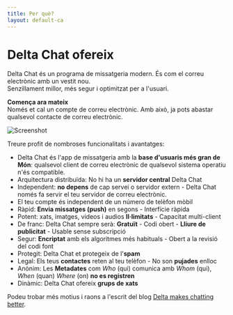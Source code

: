 ```yaml
---
title: Per què?
layout: default-ca
---
```




<!-- GENERATED FILE -- DO NOT EDIT -->



# Delta Chat ofereix

Delta Chat és un programa de missatgeria modern. És com el correu electrònic amb un vestit nou. <br>Senzillament millor, més segur i optimitzat per a l'usuari.

**Comença ara mateix** <br> Només et cal un compte de correu electrònic. Amb això, ja pots abastar qualsevol contacte de correu electrònic.

![Screenshot](../assets/features/start-img4.png)

Treure profit de nombroses funcionalitats i avantatges:

- Delta Chat és l'app de missatgeria amb la **base d'usuaris més gran de Món**: qualsevol client de correu electrònic de qualsevol sistema operatiu n'és compatible.
- Arquitectura distribuïda: No hi ha un **servidor central** Delta Chat
- Independent: **no depens** de cap servei o servidor extern - Delta Chat només fa servir el teu servidor de correu electrònic.
- El teu compte és independent de un número de telèfon mòbil
- Ràpid: **Envia missatges (push)** en segons - Interfície ràpida
- Potent: xats, imatges, videos i audios **Il·limitats** - Capacitat multi-client
- De franc: Delta Chat sempre serà: **Gratuït** -  Codi obert - **Lliure de publicitat** - Usable sense subscripció
- Segur: **Encriptat** amb els algoritmes més habituals - Obert a la revisió del codi font
- Protegit: Delta Chat et protegeix de l'**spam**
- Legal: Els teus **contactes** reten al teu telèfon - No son **pujades** enlloc
- Anònim: Les **Metadates** com _Who_ (qui) comunica amb _Whom_ (qui), _When_ (quan) _Where_ (on) **no es registren**
- Dinàmic: Delta Chat ofereix **grups de xats**


Podeu trobar més motius i raons a l'escrit del blog [Delta makes chatting better](https://delta.chat/en/2017-05-31-delta-makes-chatting-better).
